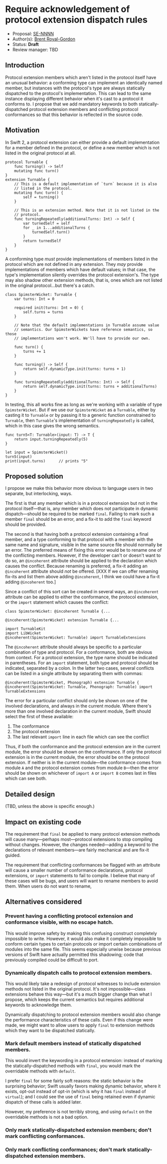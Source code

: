 # Require acknowledgement of protocol extension dispatch rules

* Proposal: [SE-NNNN](https://github.com/apple/swift-evolution/blob/master/proposals/NNNN-name.md)
* Author(s): [Brent Royal-Gordon](https://github.com/brentdax)
* Status: **Draft**
* Review manager: TBD

## Introduction

Protocol extension members which aren't listed in the protocol itself 
have an unusual behavior: a conforming type can implement an identically
named member, but instances with the protocol's type are always 
statically dispatched to the protocol's implementation. This can lead to
the same instance displaying different behavior when it's cast to a 
protocol it conforms to. I propose that we add mandatory keywords to 
both statically-dispatched protocol extension members and conflicting 
protocol conformances so that this behavior is reflected in the source 
code.

## Motivation

In Swift 2, a protocol extension can either provide a default 
implementation for a member defined in the protocol, or define a new 
member which is not listed in the original protocol at all.

	protocol Turnable {
		func turning() -> Self
		mutating func turn()
	}
	extension Turnable {
		// This is a default implementation of `turn` because it is also
		// listed in the protocol.
		mutating func turn() {
			self = turning()
		}
		
		// This is an extension method. Note that it is not listed in the
		// protocol.
		func turningRepeatedly(additionalTurns: Int) -> Self {
			var turnedSelf = self
			for _ in 1...additionalTurns {
				turnedSelf.turn()
			}
			return turnedSelf
		}
	}

A conforming type *must* provide implementations of members listed in
the protocol which are not defined in any extension. They *may* provide 
implementations of members which have default values; in that case, the 
type's implementation silently overrides the protocol extension's. The 
type may also shadow other extension methods, that is, ones which are 
not listed in the original protocol...but there's a catch.

	class SpimsterWicket: Turnable {
		var turns: Int = 0
		
		required init(turns: Int = 0) {
			self.turns = turns
		}
		
		// Note that the default implementations in Turnable assume value
		// semantics. Our SpimsterWickets have reference semantics, so those
		// implementations won't work. We'll have to provide our own.
		
		func turn() {
			turns += 1
		}
		
		func turning() -> Self {
			return self.dynamicType.init(turns: turns + 1)
		}
		
		func turningRepeatedly(additionalTurns: Int) -> Self {
			return self.dynamicType.init(turns: turns + additionalTurns)
		}
	}

In testing, this all works fine as long as we're working with a variable
of type `SpimsterWicket`. But if we use our `SpimsterWicket` as a `Turnable`,
either by casting it to `Turnable` or by passing it to a generic function
constrained to `Turnable`, then `Turnable`'s implementation of 
`turningRepeatedly` is called, which in this case gives the wrong 
semantics.

	func turn5<T: Turnable>(input: T) -> T { 
		return input.turningRepeatedly(5) 
	}
	
	let input = SpimsterWicket()
	turn5(input)
	print(input.turns)		// prints "5"

## Proposed solution

I propose we make this behavior more obvious to language users in two 
separate, but interlocking, ways.

The first is that any member which is in a protocol extension but not in 
the protocol itself—that is, any member which does not participate in 
dynamic dispatch—should be required to be marked `final`. Failing to 
mark such a member `final` should be an error, and a fix-it to add the 
`final` keyword should be provided.

The second is that having both a protocol extension containing a final 
member, and a type conforming to that protocol with a member with the 
same name and signature, visible in the same source file should normally 
be an error. The preferred means of fixing this error would be to rename
one of the conflicting members. However, if the developer can't or 
doesn't want to do so, an `@incoherent` attribute should be applied to 
the declaration which causes the conflict. Because renaming is preferred,
a fix-it adding an `@incoherent` attribute should *not* be offered.
[XXX If we can offer renaming fix-its and list them above adding 
`@incoherent`, I think we could have a fix-it adding `@incoherent` too.]

Since a conflict of this sort can be created in several ways, an 
`@incoherent` attribute can be applied to either the conformance, the 
protocol extension, or the `import` statement which causes the conflict:

	class SpimsterWicket: @incoherent Turnable {...
	
	@incoherent(SpimsterWicket) extension Turnable {...
	
	import TurnableKit
	import LibWicket
	@incoherent(SpimsterWicket: Turnable) import TurnableExtensions

The `@incoherent` attribute should always be specific to a particular 
combination of type and protocol. For a conformance, both are obvious
from context. For a protocol extension, the type name should be 
indicated in parentheses. For an `import` statement, both type and 
protocol should be indicated, separated by a colon. In the latter two 
cases, several conflicts can be listed in a single attribute by 
separating them with commas:

	@incoherent(SpimsterWicket, Phonograph) extension Turnable {
	@incoherent(SpimsterWicket: Turnable, Phonograph: Turnable) import TurnableExtensions

The error for a particular conflict should only be shown on one of the
involved declarations, and always in the current module. Where there's 
more than one involved declaration in the current module, Swift should
select the first of these available:

1. The conformance
2. The protocol extension
3. The last relevant `import` line in each file which can see the conflict

Thus, if both the conformance and the protocol extension are in the 
current module, the error should be shown on the conformance. If only 
the protocol extension is in the current module, the error should be on
the protocol extension. If neither is in the current module—the 
conformance comes from module `A` and the protocol extension comes from 
module `B`—then the error should be shown on whichever of `import A` or 
`import B` comes last in files which can see both.

## Detailed design

(TBD, unless the above is specific enough.)

## Impact on existing code

The requirement that `final` be applied to many protocol extension 
methods will cause many—perhaps most—protocol extensions to stop 
compiling without changes. However, the changes needed—adding a keyword 
to the declarations of relevant members—are fairly mechanical and are 
fix-it guided.

The requirement that conflicting conformances be flagged with an 
attribute will cause a smaller number of conformance declarations, 
protocol extensions, or `import` statements to fail to compile. I 
believe that many of these cases will be bugs, and users will want to
rename members to avoid them. When users do not want to rename, 

## Alternatives considered

### Prevent having a conflicting protocol extension and conformance visible, with no escape hatch.

This would improve safety by making this confusing construct completely 
impossible to write. However, it would also make it completely 
impossible to conform certain types to certain protocols or import 
certain combinations of modules into the same file. This seems especially 
unwise because previous versions of Swift have actually permitted this 
shadowing; code that previously compiled could be difficult to port.

### Dynamically dispatch calls to protocol extension members.

This would likely take a redesign of protocol witnesses to include 
extension methods not listed in the original protocol. It's not 
impossible—class extensions behave this way—but it's a much bigger
change than what I propose, which keeps the current semantics but 
requires additional keywords to acknowledge them.

Dynamically dispatching to protocol extension members would also change
the performance characteristics of these calls. Even if this change 
were made, we might want to allow users to apply `final` to extension 
methods which they want to be dispatched statically.

### Mark default members instead of statically dispatched members.

This would invert the keywording in a protocol extension: instead of 
marking the statically-dispatched methods with `final`, you would mark 
the overridable methods with `default`.

I prefer `final` for some fairly soft reasons: the static behavior is 
the surprising behavior; Swift usually favors making dynamic behavior,
where it exists, opt-out instead of opt-in (which is why it has `final` 
instead of `virtual`); and I could see the use of `final` being retained
even if dynamic dispatch of these calls is added later.

However, my preference is not terribly strong, and using `default` on the
overridable methods is not a bad option.

### Only mark statically-dispatched extension members; don't mark conflicting conformances.

### Only mark conflicting conformances; don't mark statically-dispatched extension members.

